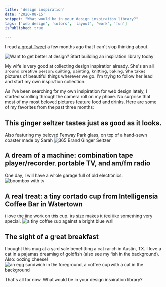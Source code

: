 ```yaml
---
title: 'design inspiration'
date: '2020-08-15'
snippet: "What would be in your design inspiration library?"
tags: ['web design', 'colors', 'layout', 'work', 'fun']
isPublished: true

---
```

I read [a great Tweet](https://twitter.com/jackmcdade/status/1275449401759035399?s=20) a few months ago that I can't stop thinking about. 

![Want to get better at design? Start building an inspiration library today](/images/tweet.png)

My wife is very good at collecting design inspiration already. She's an all around creative person: quilting, painting, knitting, baking. She takes pictures of beautiful things wherever we go. I'm trying to follow her lead and start my own inspiration collection.

As I've been searching for my own insipiration for web design lately, I started scrolling through the camera roll on my phone. No surprise that most of my most beloved pictures feature food and drinks. Here are some of my favorites from the past three months: 

## This ginger seltzer tastes just as good as it looks.
Also featuring my beloved Fenway Park glass, on top of a hand-sewn coaster made by Sarah
![365 Brand Ginger Seltzer](/images/fenwayginger.jpg)

## A dream of a machine: combination tape player/recorder, portable TV, and am/fm radio
One day, I will have a whole garage full of old electronics. 
![boombox with tv](/images/boombox.jpg)

## A real treat: a tiny cortado cup from Intelligensia Coffee Bar in Watertown
I love the line work on this cup. Its size makes it feel like something very special.
![a tiny coffee cup against a bright blue wall](/images/coffee.jpg)


## The sight of a great breakfast
I bought this mug at a yard sale benefitting a cat ranch in Austin, TX. I love a cat in a pajamas dreaming of goldfish (also see my fish in the background). Also: oozing cheese!
![an egg sandwich in the foreground, a coffee cup with a cat in the background](/images/eggmug.jpg)

That's all for now. What would be in your design inspiration library?